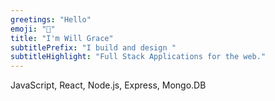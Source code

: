 ```yaml
---
greetings: "Hello"
emoji: "👋"
title: "I'm Will Grace"
subtitlePrefix: "I build and design "
subtitleHighlight: "Full Stack Applications for the web."
---
```


 JavaScript, React, Node.js, Express, Mongo.DB
